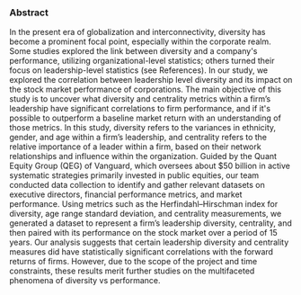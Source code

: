 ### Abstract

In the present era of globalization and interconnectivity, diversity has become a prominent focal point, especially within the corporate realm. Some studies explored the link between diversity and a company's performance, utilizing organizational-level statistics; others turned their focus on leadership-level statistics (see References). In our study, we explored the correlation between leadership level diversity and its impact on the stock market performance of corporations.
The main objective of this study is to uncover what diversity and centrality metrics within a firm’s leadership have significant correlations to firm performance, and if it's possible to outperform a baseline market return with an understanding of those metrics. In this study, diversity refers to the variances in ethnicity, gender, and age within a firm’s leadership, and centrality refers to the relative importance of a leader within a firm, based on their network relationships and influence within the organization.
Guided by the Quant Equity Group (QEG) of Vanguard, which oversees about $50 billion in active systematic strategies primarily invested in public equities, our team conducted data collection to identify and gather relevant datasets on executive directors, financial performance metrics, and market performance. Using metrics such as the Herfindahl–Hirschman index for diversity, age range standard deviation, and centrality measurements, we generated a dataset to represent a firm’s leadership diversity, centrality, and then paired with its performance on the stock market over a period of 15 years.
Our analysis suggests that certain leadership diversity and centrality measures did have statistically significant correlations with the forward returns of firms. However, due to the scope of the project and time constraints, these results merit further studies on the multifaceted phenomena of diversity vs performance. 
